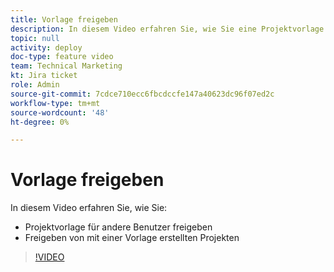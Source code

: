 ```yaml
---
title: Vorlage freigeben
description: In diesem Video erfahren Sie, wie Sie eine Projektvorlage für andere Benutzer freigeben und Projekte freigeben, die mit einer Vorlage erstellt wurden.
topic: null
activity: deploy
doc-type: feature video
team: Technical Marketing
kt: Jira ticket
role: Admin
source-git-commit: 7cdce710ecc6fbcdccfe147a40623dc96f07ed2c
workflow-type: tm+mt
source-wordcount: '48'
ht-degree: 0%

---
```


# Vorlage freigeben

In diesem Video erfahren Sie, wie Sie:

* Projektvorlage für andere Benutzer freigeben
* Freigeben von mit einer Vorlage erstellten Projekten

>[!VIDEO](https://video.tv.adobe.com/v/335211/?quality=12)
